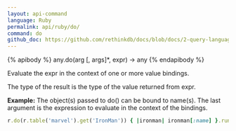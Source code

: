 ```yaml
---
layout: api-command 
language: Ruby
permalink: api/ruby/do/
command: do 
github_doc: https://github.com/rethinkdb/docs/blob/docs/2-query-language/api/ruby/control-structures/do.md
---
```


{% apibody %}
any.do(arg [, args]*, expr) → any
{% endapibody %}

Evaluate the expr in the context of one or more value bindings.

The type of the result is the type of the value returned from expr.

__Example:__ The object(s) passed to do() can be bound to name(s). The last argument is the expression to evaluate in the context of the bindings.

```rb
r.do(r.table('marvel').get('IronMan')) { |ironman| ironman[:name] }.run(conn)
```
